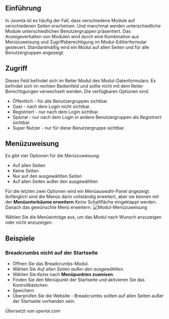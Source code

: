 <!-- Filename: J4.x:Module_Display_by_Menu_Item / Display title: Modulanzeige nach Menüpunkt -->

## Einführung

In Joomla ist es häufig der Fall, dass verschiedene Module auf
verschiedenen Seiten erscheinen. Und manchmal werden unterschiedliche Module
unterschiedlichen Benutzergruppen präsentiert. Das Anzeigeverhalten von Modulen wird durch eine
Kombination aus Menüzuweisung und Zugriffsberechtigung im Modul-Editierformular gesteuert. Standardmäßig wird ein Modul auf allen Seiten und für alle Benutzergruppen angezeigt.

## Zugriff

Dieses Feld befindet sich im Reiter Modul des Modul-Datenformulars. Es befindet sich im rechten Bedienfeld und sollte nicht mit dem Reiter Berechtigungen verwechselt werden. Die verfügbaren Optionen sind:

- Öffentlich - für alle Benutzergruppen sichtbar.
- Gast - nach dem Login nicht sichtbar.
- Registriert - nur nach dem Login sichtbar.
- Spezial - nur nach dem Login in andere Benutzergruppen als 
  Registriert sichtbar.
- Super Nutzer - nur für diese Benutzergruppe sichtbar.

## Menüzuweisung

Es gibt vier Optionen für die Menüzuweisung:

- Auf allen Seiten
- Keine Seiten
- Nur auf den ausgewählten Seiten
- Auf allen Seiten außer den ausgewählten

Für die letzten zwei Optionen wird ein Menüauswahl-Panel angezeigt. Anfänglich sind die Menüs darin vollständig erweitert, aber sie können mit der **Menüunterbäume erweitern** *Keine* Schaltfläche eingeklappt werden. Danach das gewünschte Menü erweitern.
![Modul-Menüzuweisung](../../../en/images/modules/module-display-by-menu.png)

Wählen Sie die Menüeinträge aus, um das Modul nach Wunsch anzuzeigen oder nicht anzuzeigen. 

## Beispiele

### Breadcrumbs nicht auf der Startseite

- Öffnen Sie das Breadcrumbs-Modul.
- Wählen Sie *Auf allen Seiten außer den ausgewählten*.
- Wählen Sie *Keine* nach **Menüpunkten zuweisen**.
- Finden Sie den Menüpunkt der Startseite und aktivieren Sie das Kontrollkästchen.
- Speichern
- Überprüfen Sie die Website - Breadcrumbs sollten auf allen Seiten außer der Startseite vorhanden sein.

*Übersetzt von openai.com*


